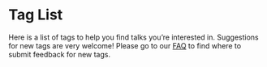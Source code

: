 # Tag List

Here is a list of tags to help you find talks you’re interested in. Suggestions
for new tags are very welcome! Please go to our [FAQ](/seminar/faq) to find
where to submit feedback for new tags.
